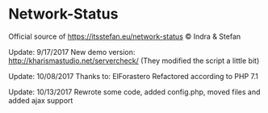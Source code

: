 # Network-Status
Official source of https://itsstefan.eu/network-status  © Indra &amp; Stefan

Update: 9/17/2017
New demo version: http://kharismastudio.net/servercheck/ (They modified the script a little bit)

Update: 10/08/2017
Thanks to: ElForastero Refactored according to PHP 7.1

Update: 10/13/2017
Rewrote some code, added config.php, moved files and added ajax support
